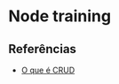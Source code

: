 # Node training

## Referências

- [O que é CRUD](https://coodesh.com/blog/dicionario/o-que-e-crud)
